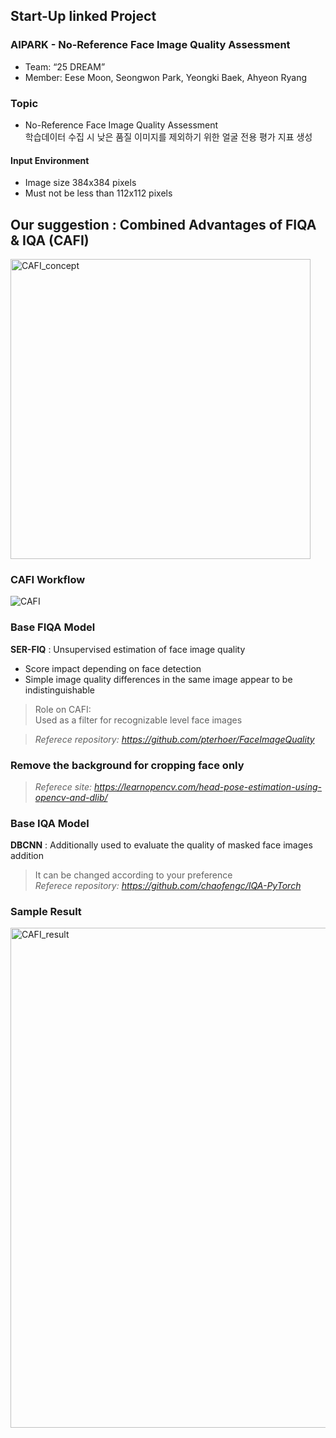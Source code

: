 ## Start-Up linked Project
### AIPARK - No-Reference Face Image Quality Assessment

- Team: “25 DREAM”  
- Member: Eese Moon, Seongwon Park, Yeongki Baek, Ahyeon Ryang


### Topic  
- No-Reference Face Image Quality Assessment  
  학습데이터 수집 시 낮은 품질 이미지를 제외하기 위한 얼굴 전용 평가 지표 생성

#### Input Environment
- Image size 384x384 pixels
- Must not be less than 112x112 pixels


## Our suggestion : Combined Advantages of FIQA & IQA (CAFI)
<img width="480" alt="CAFI_concept" src="https://user-images.githubusercontent.com/103119868/198959453-1ed7c1b0-f90e-4598-8aaa-d68f7accd233.png">  

### CAFI Workflow 
![CAFI](https://user-images.githubusercontent.com/103119868/198959589-02cf3b7e-649b-4a35-8daa-faae508a8c6a.gif)


### Base FIQA Model  
**SER-FIQ** : Unsupervised estimation of face image quality  
  - Score impact depending on face detection  
  - Simple image quality differences in the same image appear to be indistinguishable  


> Role on CAFI:  
  Used as a filter for recognizable level face images

> *Referece repository: https://github.com/pterhoer/FaceImageQuality*

### Remove the background for cropping face only
> *Referece site: https://learnopencv.com/head-pose-estimation-using-opencv-and-dlib/*


### Base IQA Model
**DBCNN** : Additionally used to evaluate the quality of masked face images addition  
> It can be changed according to your preference  
> *Referece repository: https://github.com/chaofengc/IQA-PyTorch*



### Sample Result
<img width="800" alt="CAFI_result" src="https://user-images.githubusercontent.com/103119868/198959424-8d367dac-2d69-4746-93b9-584edd663150.png">